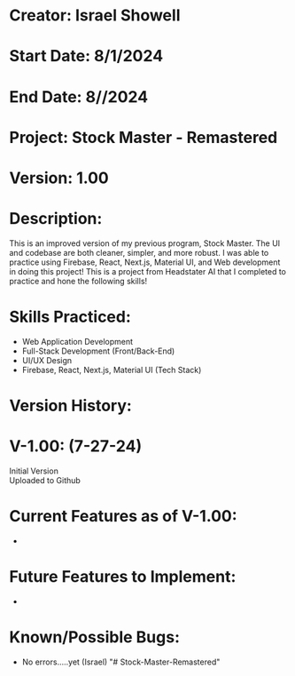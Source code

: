 # Creator: Israel Showell
# Start Date: 8/1/2024
# End Date: 8//2024
# Project: Stock Master - Remastered
# Version: 1.00

# Description:
This is an improved version of my previous program, Stock Master.
The UI and codebase are both cleaner, simpler, and more robust.
I was able to practice using Firebase, React, Next.js, Material UI, and Web development in doing this project!
This is a project from Headstater AI that I completed to practice and hone the following skills!

# Skills Practiced:
- Web Application Development
- Full-Stack Development (Front/Back-End)
- UI/UX Design
- Firebase, React, Next.js, Material UI (Tech Stack)


# Version History:
# V-1.00: (7-27-24)
Initial Version <br>
Uploaded to Github <br>


# Current Features as of V-1.00:
- 

# Future Features to Implement:
- 

# Known/Possible Bugs:
- No errors.....yet (Israel)
"# Stock-Master-Remastered" 

